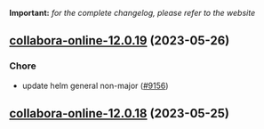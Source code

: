 **Important:**
*for the complete changelog, please refer to the website*




## [collabora-online-12.0.19](https://github.com/truecharts/charts/compare/collabora-online-12.0.18...collabora-online-12.0.19) (2023-05-26)

### Chore

- update helm general non-major ([#9156](https://github.com/truecharts/charts/issues/9156))
  
  


## [collabora-online-12.0.18](https://github.com/truecharts/charts/compare/collabora-online-15.0.0...collabora-online-12.0.18) (2023-05-25)

